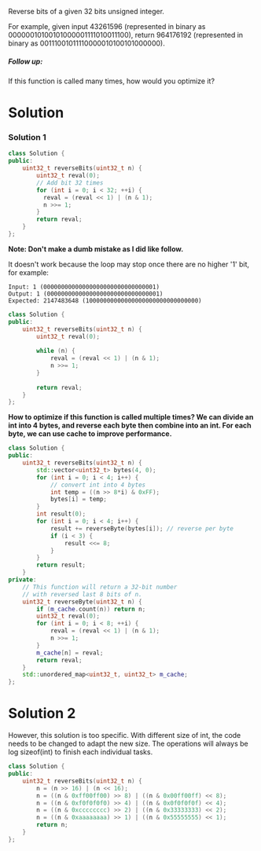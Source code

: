 Reverse bits of a given 32 bits unsigned integer.

For example, given input 43261596 (represented in binary as 00000010100101000001111010011100), return 964176192 (represented in binary as 00111001011110000010100101000000).

##### Follow up:

If this function is called many times, how would you optimize it?

# Solution

### Solution 1

```cpp
class Solution {
public:
    uint32_t reverseBits(uint32_t n) {
        uint32_t reval(0);
        // Add bit 32 times
        for (int i = 0; i < 32; ++i) {
          reval = (reval << 1) | (n & 1);
          n >>= 1;
        }
        return reval;
    }
};
```

__Note: Don't make a dumb mistake as I did like follow.__

It doesn't work because the loop may stop once there are no higher '1' bit, for example:

```
Input: 1 (00000000000000000000000000000001)
Output: 1 (00000000000000000000000000000001)
Expected: 2147483648 (10000000000000000000000000000000)
```


```cpp
class Solution {
public:
    uint32_t reverseBits(uint32_t n) {
        uint32_t reval(0);
        
        while (n) {
            reval = (reval << 1) | (n & 1);
            n >>= 1;
        }
        
        return reval;
    }
};
```

__How to optimize if this function is called multiple times? We can divide an int into 4 bytes, and reverse each byte then combine into an int. For each byte, we can use cache to improve performance.__

```cpp
class Solution {
public:
    uint32_t reverseBits(uint32_t n) {
        std::vector<uint32_t> bytes(4, 0);
        for (int i = 0; i < 4; i++) {
            // convert int into 4 bytes
            int temp = ((n >> 8*i) & 0xFF);
            bytes[i] = temp;
        }
        int result(0);
        for (int i = 0; i < 4; i++) {
            result += reverseByte(bytes[i]); // reverse per byte
            if (i < 3) {
                result <<= 8;
            }
        }
        return result;
    }
private:
    // This function will return a 32-bit number
    // with reversed last 8 bits of n.
    uint32_t reverseByte(uint32_t n) {
        if (m_cache.count(n)) return n;
        uint32_t reval(0);
        for (int i = 0; i < 8; ++i) {
            reval = (reval << 1) | (n & 1);
            n >>= 1;
        }
        m_cache[n] = reval;
        return reval;
    }
    std::unordered_map<uint32_t, uint32_t> m_cache;
};
```

# Solution 2

However, this solution is too specific. With different size of int, the code needs to be changed to adapt the new size. The operations will always be log sizeof(int) to finish each individual tasks.

```cpp
class Solution {
public:
    uint32_t reverseBits(uint32_t n) {
        n = (n >> 16) | (n << 16);
        n = ((n & 0xff00ff00) >> 8) | ((n & 0x00ff00ff) << 8);
        n = ((n & 0xf0f0f0f0) >> 4) | ((n & 0x0f0f0f0f) << 4);
        n = ((n & 0xcccccccc) >> 2) | ((n & 0x33333333) << 2);
        n = ((n & 0xaaaaaaaa) >> 1) | ((n & 0x55555555) << 1);
        return n;
    }
};
```
